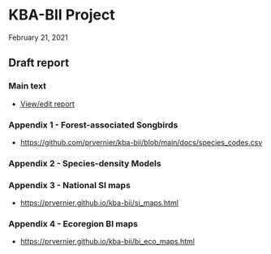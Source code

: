 # KBA-BII Project

February 21, 2021

## Draft report

### Main text

  - [View/edit report](https://docs.google.com/document/d/1GmmJCfQy2z-nv_v8sqYaROVBkN32_UNdB72mt03KCMk/edit?usp=sharing)

### Appendix 1 - Forest-associated Songbirds

  - https://github.com/prvernier/kba-bii/blob/main/docs/species_codes.csv

### Appendix 2 - Species-density Models


### Appendix 3 - National SI maps

  - https://prvernier.github.io/kba-bii/si_maps.html

### Appendix 4 - Ecoregion BI maps

  - https://prvernier.github.io/kba-bii/bi_eco_maps.html


